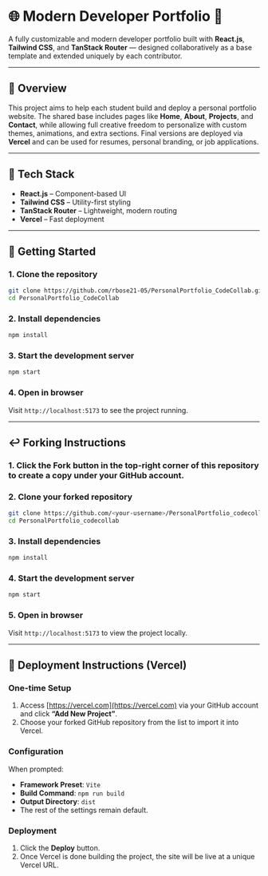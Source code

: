 # 🌐 Modern Developer Portfolio 🚀

A fully customizable and modern developer portfolio built with **React.js**, **Tailwind CSS**, and **TanStack Router** — designed collaboratively as a base template and extended uniquely by each contributor.

---

## 📌 Overview

This project aims to help each student build and deploy a personal portfolio website. The shared base includes pages like **Home**, **About**, **Projects**, and **Contact**, while allowing full creative freedom to personalize with custom themes, animations, and extra sections. Final versions are deployed via **Vercel** and can be used for resumes, personal branding, or job applications.

---

## 🧠 Tech Stack

-   **React.js** – Component-based UI
-   **Tailwind CSS** – Utility-first styling
-   **TanStack Router** – Lightweight, modern routing
-   **Vercel** – Fast deployment

---

## 🚀 Getting Started

### 1. Clone the repository

```bash
git clone https://github.com/rbose21-05/PersonalPortfolio_CodeCollab.git
cd PersonalPortfolio_CodeCollab
```

### 2. Install dependencies

```bash
npm install
```

### 3. Start the development server

```bash
npm start
```

### 4. Open in browser

Visit `http://localhost:5173` to see the project running.

---

## ↩️ Forking Instructions

### 1. Click the **Fork** button in the top-right corner of this repository to create a copy under your GitHub account.

### 2. Clone your forked repository

```bash
git clone https://github.com/<your-username>/PersonalPortfolio_codecollab.git 
cd PersonalPortfolio_codecollab
```

### 3. Install dependencies

```bash
npm install
```

### 4. Start the development server

```bash
npm start
```

### 5. Open in browser

Visit `http://localhost:5173` to view the project locally.

---

## 🚀 Deployment Instructions (Vercel)

### One-time Setup

1. Access [https://vercel.com](https://vercel.com) via your GitHub account and click **“Add New Project”**.
3. Choose your forked GitHub repository from the list to import it into Vercel.

### Configuration

When prompted:

- **Framework Preset**: `Vite`
- **Build Command**: `npm run build`
- **Output Directory**: `dist`
- The rest of the settings remain default.

### Deployment

1. Click the **Deploy** button.
2. Once Vercel is done building the project, the site will be live at a unique Vercel URL.
